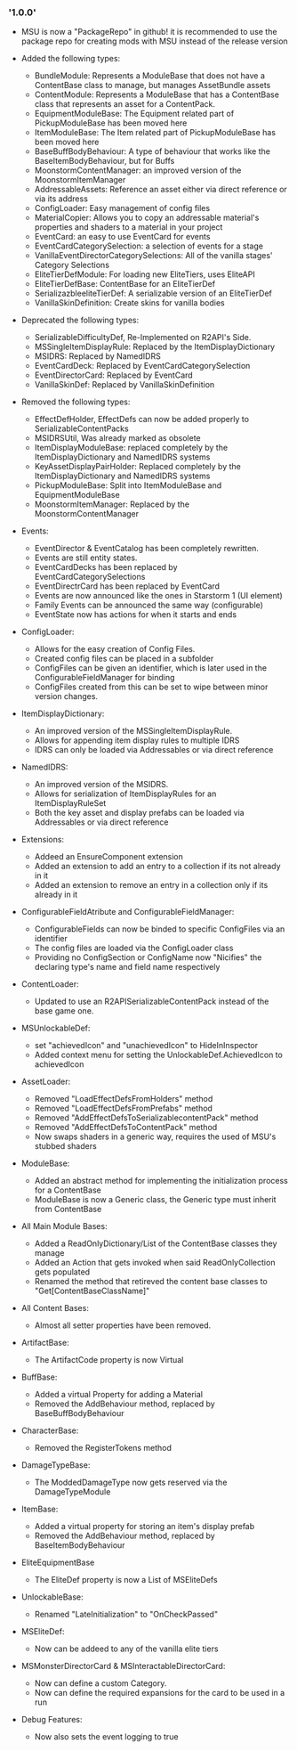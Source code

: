 ### '1.0.0'
* MSU is now a "PackageRepo" in github! it is recommended to use the package repo for creating mods with MSU instead of the release version

* Added the following types:
    * BundleModule: Represents a ModuleBase that does not have a ContentBase class to manage, but manages AssetBundle assets
    * ContentModule: Represents a ModuleBase that has a ContentBase class that represents an asset for a ContentPack.
    * EquipmentModuleBase: The Equipment related part of PickupModuleBase has been moved here
    * ItemModuleBase: The Item related part of PickupModuleBase has been moved here
    * BaseBuffBodyBehaviour: A type of behaviour that works like the BaseItemBodyBehaviour, but for Buffs
    * MoonstormContentManager: an improved version of the MoonstormItemManager
    * AddressableAssets: Reference an asset either via direct reference or via its address
    * ConfigLoader: Easy management of config files
    * MaterialCopier: Allows you to copy an addressable material's properties and shaders to a material in your project
    * EventCard: an easy to use EventCard for events
    * EventCardCategorySelection: a selection of events for a stage
    * VanillaEventDirectorCategorySelections: All of the vanilla stages' Category Selections
    * EliteTierDefModule: For loading new EliteTiers, uses EliteAPI
    * EliteTierDefBase: ContentBase for an EliteTierDef
    * SerializazbleeliteTierDef: A serializable version of an EliteTierDef
    * VanillaSkinDefinition: Create skins for vanilla bodies

* Deprecated the following types:
    * SerializableDifficultyDef, Re-Implemented on R2API's Side.
    * MSSingleItemDisplayRule: Replaced by the ItemDisplayDictionary
    * MSIDRS: Replaced by NamedIDRS
    * EventCardDeck: Replaced by EventCardCategorySelection
    * EventDirectorCard: Replaced by EventCard
    * VanillaSkinDef: Replaced by VanillaSkinDefinition

* Removed the following types:
    * EffectDefHolder, EffectDefs can now be added properly to SerializableContentPacks
    * MSIDRSUtil, Was already marked as obsolete
    * ItemDisplayModuleBase: replaced completely by the ItemDisplayDictionary and NamedIDRS systems
    * KeyAssetDisplayPairHolder: Replaced completely by the ItemDisplayDictionary and NamedIDRS systems
    * PickupModuleBase: Split into ItemModuleBase and EquipmentModuleBase
    * MoonstormItemManager: Replaced by the MoonstormContentManager

* Events:
    * EventDirector & EventCatalog has been completely rewritten.
    * Events are still entity states.
    * EventCardDecks has been replaced by EventCardCategorySelections
    * EventDirectrCard has been replaced by EventCard
    * Events are now announced like the ones in Starstorm 1 (UI element)
    * Family Events can be announced the same way (configurable)
    * EventState now has actions for when it starts and ends

* ConfigLoader:
    * Allows for the easy creation of Config Files.
    * Created config files can be placed in a subfolder
    * ConfigFiles can be given an identifier, which is later used in the ConfigurableFieldManager for binding
    * ConfigFiles created from this can be set to wipe between minor version changes.

* ItemDisplayDictionary:
    * An improved version of the MSSingleItemDisplayRule.
    * Allows for appending item display rules to multiple IDRS
    * IDRS can only be loaded via Addressables or via direct reference

* NamedIDRS:
    * An improved version of the MSIDRS.
    * Allows for serialization of ItemDisplayRules for an ItemDisplayRuleSet
    * Both the key asset and display prefabs can be loaded via Addressables or via direct reference

* Extensions:
    * Addeed an EnsureComponent extension
    * Added an extension to add an entry to a collection if its not already in it
    * Added an extension to remove an entry in a collection only if its already in it

* ConfigurableFieldAtribute and ConfigurableFieldManager:
    * ConfigurableFields can now be binded to specific ConfigFiles via an identifier
    * The config files are loaded via the ConfigLoader class
    * Providing no ConfigSection or ConfigName now "Nicifies" the declaring type's name and field name respectively

* ContentLoader:
    * Updated to use an R2APISerializableContentPack instead of the base game one.

* MSUnlockableDef:
    * set "achievedIcon" and "unachievedIcon" to HideInInspector
    * Added context menu for setting the UnlockableDef.AchievedIcon to achievedIcon

* AssetLoader:
    * Removed "LoadEffectDefsFromHolders" method
    * Removed "LoadEffectDefsFromPrefabs" method
    * Removed "AddEffectDefsToSerializablecontentPack" method
    * Removed "AddEffectDefsToContentPack" method
    * Now swaps shaders in a generic way, requires the used of MSU's stubbed shaders

* ModuleBase:
    * Added an abstract method for implementing the initialization process for a ContentBase
    * ModuleBase is now a Generic class, the Generic type must inherit from ContentBase

* All Main Module Bases:
    * Added a ReadOnlyDictionary/List of the ContentBase classes they manage
    * Added an Action that gets invoked when said ReadOnlyCollection gets populated
    * Renamed the method that retireved the content base classes to "Get[ContentBaseClassName]"

* All Content Bases:
    * Almost all setter properties have been removed.

* ArtifactBase:
    * The ArtifactCode property is now Virtual

* BuffBase:
    * Added a virtual Property for adding a Material
    * Removed the AddBehaviour method, replaced by BaseBuffBodyBehaviour

* CharacterBase:
    * Removed the RegisterTokens method

* DamageTypeBase:
    * The ModdedDamageType now gets reserved via the DamageTypeModule

* ItemBase:
    * Added a virtual property for storing an item's display prefab
    * Removed the AddBehaviour method, replaced by BaseItemBodyBehaviour

* EliteEquipmentBase
    * The EliteDef property is now a List of MSEliteDefs

* UnlockableBase:
    * Renamed "LateInitialization" to "OnCheckPassed"

* MSEliteDef:
    * Now can be addeed to any of the vanilla elite tiers

* MSMonsterDirectorCard & MSInteractableDirectorCard:
    * Now can define a custom Category.
    * Now can define the required expansions for the card to be used in a run

* Debug Features:
    * Now also sets the event logging to true
